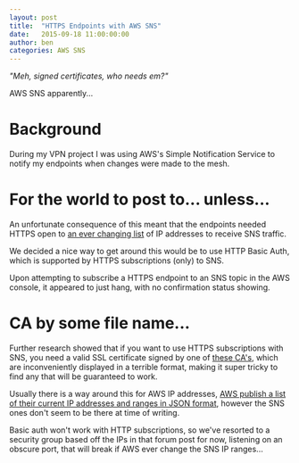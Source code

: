 ```yaml
---
layout: post
title:  "HTTPS Endpoints with AWS SNS"
date:   2015-09-18 11:00:00:00
author: ben
categories: AWS SNS 
---
```

*"Meh, signed certificates, who needs em?"*

AWS SNS apparently...

# Background
During my VPN project I was using AWS's Simple Notification Service to notify my endpoints when changes were made to the mesh.

# For the world to post to... unless...
An unfortunate consequence of this meant that the endpoints needed HTTPS open to [an ever changing list](https://forums.aws.amazon.com/ann.jspa?annID=2347) of IP addresses to receive SNS traffic.

We decided a nice way to get around this would be to use HTTP Basic Auth, which is supported by HTTPS subscriptions (only) to SNS.

Upon attempting to subscribe a HTTPS endpoint to an SNS topic in the AWS console, it appeared to just hang, with no confirmation status showing.

# CA by some file name...
Further research showed that if you want to use HTTPS subscriptions with SNS, you need a valid SSL certificate signed by one of [these CA's](http://docs.aws.amazon.com/sns/latest/dg/SendMessageToHttp.https.ca.html), which are inconveniently displayed in a terrible format, making it super tricky to find any that will be guaranteed to work.

Usually there is a way around this for AWS IP addresses, [AWS publish a list of their current IP addresses and ranges in JSON format](https://ip-ranges.amazonaws.com/ip-ranges.json), however the SNS ones don't seem to be there at time of writing.

Basic auth won't work with HTTP subscriptions, so we've resorted to a security group based off the IPs in that forum post for now, listening on an obscure port, that will break if AWS ever change the SNS IP ranges...
